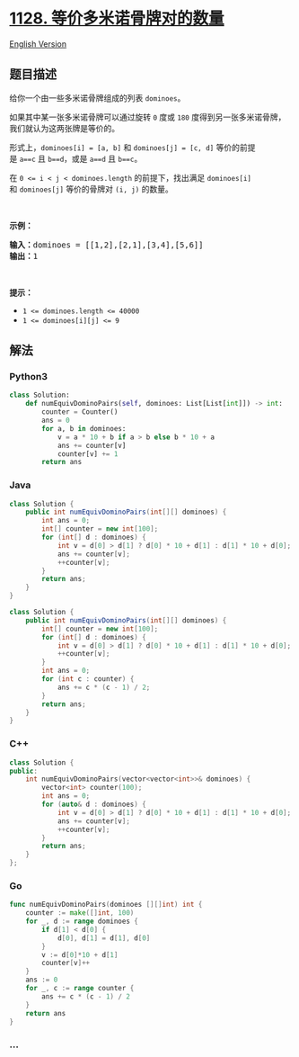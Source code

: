 # [1128. 等价多米诺骨牌对的数量](https://leetcode.cn/problems/number-of-equivalent-domino-pairs)

[English Version](/solution/1100-1199/1128.Number%20of%20Equivalent%20Domino%20Pairs/README_EN.md)

## 题目描述

<!-- 这里写题目描述 -->

<p>给你一个由一些多米诺骨牌组成的列表&nbsp;<code>dominoes</code>。</p>

<p>如果其中某一张多米诺骨牌可以通过旋转 <code>0</code>&nbsp;度或 <code>180</code> 度得到另一张多米诺骨牌，我们就认为这两张牌是等价的。</p>

<p>形式上，<code>dominoes[i] = [a, b]</code>&nbsp;和&nbsp;<code>dominoes[j] = [c, d]</code>&nbsp;等价的前提是&nbsp;<code>a==c</code>&nbsp;且&nbsp;<code>b==d</code>，或是&nbsp;<code>a==d</code> 且&nbsp;<code>b==c</code>。</p>

<p>在&nbsp;<code>0 &lt;= i &lt; j &lt; dominoes.length</code>&nbsp;的前提下，找出满足&nbsp;<code>dominoes[i]</code> 和&nbsp;<code>dominoes[j]</code>&nbsp;等价的骨牌对 <code>(i, j)</code> 的数量。</p>

<p>&nbsp;</p>

<p><strong>示例：</strong></p>

<pre><strong>输入：</strong>dominoes = [[1,2],[2,1],[3,4],[5,6]]
<strong>输出：</strong>1
</pre>

<p>&nbsp;</p>

<p><strong>提示：</strong></p>

<ul>
	<li><code>1 &lt;= dominoes.length &lt;= 40000</code></li>
	<li><code>1 &lt;= dominoes[i][j] &lt;= 9</code></li>
</ul>

## 解法

<!-- 这里可写通用的实现逻辑 -->

<!-- tabs:start -->

### **Python3**

<!-- 这里可写当前语言的特殊实现逻辑 -->

```python
class Solution:
    def numEquivDominoPairs(self, dominoes: List[List[int]]) -> int:
        counter = Counter()
        ans = 0
        for a, b in dominoes:
            v = a * 10 + b if a > b else b * 10 + a
            ans += counter[v]
            counter[v] += 1
        return ans
```

### **Java**

<!-- 这里可写当前语言的特殊实现逻辑 -->

```java
class Solution {
    public int numEquivDominoPairs(int[][] dominoes) {
        int ans = 0;
        int[] counter = new int[100];
        for (int[] d : dominoes) {
            int v = d[0] > d[1] ? d[0] * 10 + d[1] : d[1] * 10 + d[0];
            ans += counter[v];
            ++counter[v];
        }
        return ans;
    }
}
```

```java
class Solution {
    public int numEquivDominoPairs(int[][] dominoes) {
        int[] counter = new int[100];
        for (int[] d : dominoes) {
            int v = d[0] > d[1] ? d[0] * 10 + d[1] : d[1] * 10 + d[0];
            ++counter[v];
        }
        int ans = 0;
        for (int c : counter) {
            ans += c * (c - 1) / 2;
        }
        return ans;
    }
}
```

### **C++**

```cpp
class Solution {
public:
    int numEquivDominoPairs(vector<vector<int>>& dominoes) {
        vector<int> counter(100);
        int ans = 0;
        for (auto& d : dominoes) {
            int v = d[0] > d[1] ? d[0] * 10 + d[1] : d[1] * 10 + d[0];
            ans += counter[v];
            ++counter[v];
        }
        return ans;
    }
};
```

### **Go**

```go
func numEquivDominoPairs(dominoes [][]int) int {
	counter := make([]int, 100)
	for _, d := range dominoes {
		if d[1] < d[0] {
			d[0], d[1] = d[1], d[0]
		}
		v := d[0]*10 + d[1]
		counter[v]++
	}
	ans := 0
	for _, c := range counter {
		ans += c * (c - 1) / 2
	}
	return ans
}
```

### **...**

```

```

<!-- tabs:end -->
